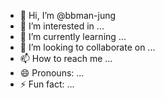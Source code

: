 - 👋 Hi, I’m @bbman-jung
- 👀 I’m interested in ...
- 🌱 I’m currently learning ...
- 💞️ I’m looking to collaborate on ...
- 📫 How to reach me ...
- 😄 Pronouns: ...
- ⚡ Fun fact: ...

<!---
bbman-jung/bbman-jung is a ✨ special ✨ repository because its `README.md` (this file) appears on your GitHub profile.
You can click the Preview link to take a look at your changes.
--->
